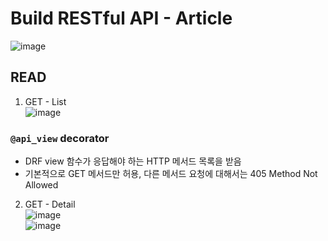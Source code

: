 # Build RESTful API - Article
![image](https://user-images.githubusercontent.com/108309396/231641695-6a75b60a-165e-4125-9d6d-46d1b4e86b9b.png)  

## READ
1. GET - List  
![image](https://user-images.githubusercontent.com/108309396/231641808-abe02150-e99c-4e1f-8791-76ac588174ee.png)

### `@api_view` decorator
- DRF view 함수가 응답해야 하는 HTTP 메서드 목록을 받음
- 기본적으로 GET 메서드만 허용, 다른 메서드 요청에 대해서는 405 Method Not Allowed

2. GET - Detail  
![image](https://user-images.githubusercontent.com/108309396/231641965-d1616433-6f6a-4a37-bfd1-b4ab3c7160a9.png)  
![image](https://user-images.githubusercontent.com/108309396/231642036-623b0fe7-70a0-4f0b-aa46-60e6d89b08e8.png)